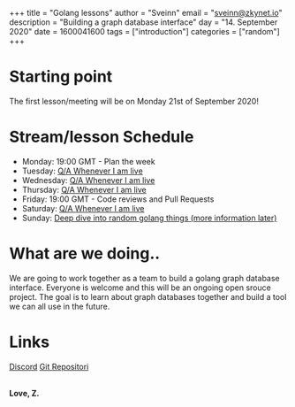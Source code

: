 +++
title = "Golang lessons"
author = "Sveinn"
email = "sveinn@zkynet.io"
description = "Building a graph database interface"
day = "14. September 2020"
date = 1600041600
tags = ["introduction"]
categories = ["random"]
+++

# Starting point
The first lesson/meeting will be on Monday 21st of September 2020!

# Stream/lesson Schedule
 - Monday: 19:00 GMT - Plan the week
 - Tuesday: [Q/A Whenever I am live](https://www.twitch.tv/zhuffles)
 - Wednesday: [Q/A Whenever I am live](https://www.twitch.tv/zhuffles)
 - Thursday: [Q/A Whenever I am live](https://www.twitch.tv/zhuffles)
 - Friday: 19:00 GMT - Code reviews and Pull Requests
 - Saturday: [Q/A Whenever I am live](https://www.twitch.tv/zhuffles)
 - Sunday: [Deep dive into random golang things (more information later)](https://www.twitch.tv/zhuffles)


# What are we doing..
We are going to work together as a team to build a golang graph database interface. Everyone is welcome and this will be an ongoing open srouce project. The goal is to learn about graph databases together and build a tool we can all use in the future. 

# Links
[Discord](https://discord.com/invite/r4wxkXd)
[Git Repositori](https://github.com/opensourcez/go4neo)

<br>
<b>Love, Z.</b>
 
